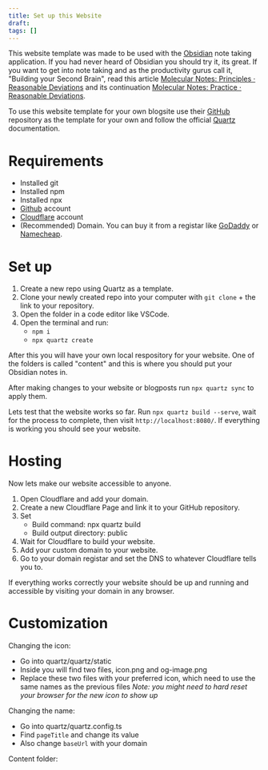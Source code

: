 ```yaml
---
title: Set up this Website
draft: 
tags: []
---
```

This website template was made to be used with the [Obsidian](https://obsidian.md/) note taking application. If you had never heard of Obsidian you should try it, its great. If you want to get into note taking and as the productivity gurus call it, "Building your Second Brain", read this article [Molecular Notes: Principles · Reasonable Deviations](https://reasonabledeviations.com/2022/04/18/molecular-notes-part-1/) and its continuation [Molecular Notes: Practice · Reasonable Deviations](https://reasonabledeviations.com/2022/06/12/molecular-notes-part-2/).

To use this website template for your own blogsite use their [GitHub](https://github.com/jackyzha0/quartz) repository as the template for your own and follow the official [Quartz](https://quartz.jzhao.xyz/) documentation.

# Requirements

- Installed git
- Installed npm
- Installed npx
- [Github](https://github.com/) account
- [Cloudflare](https://www.cloudflare.com/) account
- (Recommended) Domain. You can buy it from a registar like [GoDaddy](https://www.godaddy.com/) or [Namecheap](https://www.namecheap.com/).


# Set up

1. Create a new repo using Quartz as a template.
2. Clone your newly created repo into your computer with `git clone` + the link to your repository.
4. Open the folder in a code editor like VSCode.
5. Open the terminal and run:
	- `npm i`
	- `npx quartz create`

After this you will have your own local respository for your website. One of the folders is called "content" and this is where you should put your Obsidian notes in.

After making changes to your website or blogposts run `npx quartz sync` to apply them.

Lets test that the website works so far. Run `npx quartz build --serve`, wait for the process to complete, then visit `http://localhost:8080/`. If everything is working you should see your website.


# Hosting

Now lets make our website accessible to anyone.

1. Open Cloudflare and add your domain.
2. Create a new Cloudflare Page and link it to your GitHub repository.
3. Set
	- Build command: npx quartz build
	- Build output directory: public
4. Wait for Cloudflare to build your website.
5. Add your custom domain to your website.
6. Go to your domain registar and set the DNS to whatever Cloudflare tells you to.

If everything works correctly your website should be up and running and accessible by visiting your domain in any browser.


# Customization

Changing the icon:
- Go into quartz/quartz/static
- Inside you will find two files, icon.png and og-image.png
- Replace these two files with your preferred icon, which need to use the same names as the previous files
*Note: you might need to hard reset your browser for the new icon to show up*

Changing the name:
- Go into quartz/quartz.config.ts
- Find `pageTitle` and change its value
- Also change `baseUrl` with your domain

Content folder: